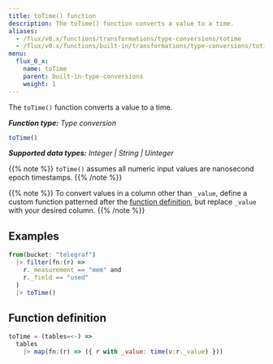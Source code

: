 ```yaml
---
title: toTime() function
description: The toTime() function converts a value to a time.
aliases:
  - /flux/v0.x/functions/transformations/type-conversions/totime
  - /flux/v0.x/functions/built-in/transformations/type-conversions/totime/
menu:
  flux_0_x:
    name: toTime
    parent: built-in-type-conversions
    weight: 1
---
```


The `toTime()` function converts a value to a time.

_**Function type:** Type conversion_  

```js
toTime()
```

_**Supported data types:** Integer | String | Uinteger_

{{% note %}}
`toTime()` assumes all numeric input values are nanosecond epoch timestamps.
{{% /note %}}

{{% note %}}
To convert values in a column other than `_value`, define a custom function
patterned after the [function definition](#function-definition),
but replace `_value` with your desired column.
{{% /note %}}

## Examples
```js
from(bucket: "telegraf")
  |> filter(fn:(r) =>
    r._measurement == "mem" and
    r._field == "used"
  )
  |> toTime()
```

## Function definition
```js
toTime = (tables=<-) =>
  tables
    |> map(fn:(r) => ({ r with _value: time(v:r._value) }))
```
